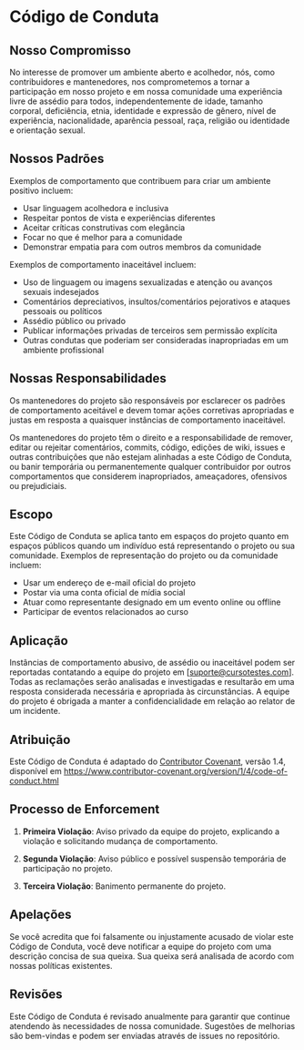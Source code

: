 # Código de Conduta

## Nosso Compromisso

No interesse de promover um ambiente aberto e acolhedor, nós, como contribuidores e mantenedores, nos comprometemos a tornar a participação em nosso projeto e em nossa comunidade uma experiência livre de assédio para todos, independentemente de idade, tamanho corporal, deficiência, etnia, identidade e expressão de gênero, nível de experiência, nacionalidade, aparência pessoal, raça, religião ou identidade e orientação sexual.

## Nossos Padrões

Exemplos de comportamento que contribuem para criar um ambiente positivo incluem:

* Usar linguagem acolhedora e inclusiva
* Respeitar pontos de vista e experiências diferentes
* Aceitar críticas construtivas com elegância
* Focar no que é melhor para a comunidade
* Demonstrar empatia para com outros membros da comunidade

Exemplos de comportamento inaceitável incluem:

* Uso de linguagem ou imagens sexualizadas e atenção ou avanços sexuais indesejados
* Comentários depreciativos, insultos/comentários pejorativos e ataques pessoais ou políticos
* Assédio público ou privado
* Publicar informações privadas de terceiros sem permissão explícita
* Outras condutas que poderiam ser consideradas inapropriadas em um ambiente profissional

## Nossas Responsabilidades

Os mantenedores do projeto são responsáveis por esclarecer os padrões de comportamento aceitável e devem tomar ações corretivas apropriadas e justas em resposta a quaisquer instâncias de comportamento inaceitável.

Os mantenedores do projeto têm o direito e a responsabilidade de remover, editar ou rejeitar comentários, commits, código, edições de wiki, issues e outras contribuições que não estejam alinhadas a este Código de Conduta, ou banir temporária ou permanentemente qualquer contribuidor por outros comportamentos que considerem inapropriados, ameaçadores, ofensivos ou prejudiciais.

## Escopo

Este Código de Conduta se aplica tanto em espaços do projeto quanto em espaços públicos quando um indivíduo está representando o projeto ou sua comunidade. Exemplos de representação do projeto ou da comunidade incluem:

* Usar um endereço de e-mail oficial do projeto
* Postar via uma conta oficial de mídia social
* Atuar como representante designado em um evento online ou offline
* Participar de eventos relacionados ao curso

## Aplicação

Instâncias de comportamento abusivo, de assédio ou inaceitável podem ser reportadas contatando a equipe do projeto em [suporte@cursotestes.com]. Todas as reclamações serão analisadas e investigadas e resultarão em uma resposta considerada necessária e apropriada às circunstâncias. A equipe do projeto é obrigada a manter a confidencialidade em relação ao relator de um incidente.

## Atribuição

Este Código de Conduta é adaptado do [Contributor Covenant][homepage], versão 1.4,
disponível em https://www.contributor-covenant.org/version/1/4/code-of-conduct.html

[homepage]: https://www.contributor-covenant.org

## Processo de Enforcement

1. **Primeira Violação**: Aviso privado da equipe do projeto, explicando a violação e solicitando mudança de comportamento.

2. **Segunda Violação**: Aviso público e possível suspensão temporária de participação no projeto.

3. **Terceira Violação**: Banimento permanente do projeto.

## Apelações

Se você acredita que foi falsamente ou injustamente acusado de violar este Código de Conduta, você deve notificar a equipe do projeto com uma descrição concisa de sua queixa. Sua queixa será analisada de acordo com nossas políticas existentes.

## Revisões

Este Código de Conduta é revisado anualmente para garantir que continue atendendo às necessidades de nossa comunidade. Sugestões de melhorias são bem-vindas e podem ser enviadas através de issues no repositório. 